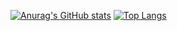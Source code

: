 [![Anurag's GitHub stats](https://github-readme-stats.vercel.app/api?username=Smera1d0)](https://github.com/anuraghazra/github-readme-stats)
[![Top Langs](https://github-readme-stats.vercel.app/api/top-langs/?username=Smera1d0)](https://github.com/anuraghazra/github-readme-stats)
